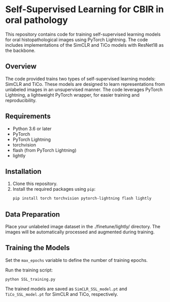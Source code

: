 # Self-Supervised Learning for CBIR in oral pathology

This repository contains code for training self-supervised learning models for oral histopathological images using PyTorch Lightning. 
The code includes implementations of the SimCLR and TiCo models with ResNet18 as the backbone.

## Overview

The code provided trains two types of self-supervised learning models: SimCLR and TiCo. These models are designed to learn representations from unlabeled images in an unsupervised manner. The code leverages PyTorch Lightning, a lightweight PyTorch wrapper, for easier training and reproducibility.

## Requirements

- Python 3.6 or later
- PyTorch
- PyTorch Lightning
- torchvision
- flash (from PyTorch Lightning)
- lightly

## Installation

1. Clone this repository.
2. Install the required packages using `pip`:
   ```bash
   pip install torch torchvision pytorch-lightning flash lightly

## Data Preparation
Place your unlabeled image dataset in the ./finetune/lightly/ directory. The images will be automatically processed and augmented during training.

## Training the Models

Set the `max_epochs` variable to define the number of training epochs.

Run the training script:
```
python SSL_training.py
```
The trained models are saved as `SimCLR_SSL_model.pt` and `TiCo_SSL_model.pt` for SimCLR and TiCo, respectively.

